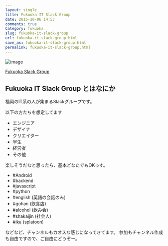 ```yaml
---
layout: single
title: Fukuoka IT Slack Group
date: 2015-10-06 14:53
comments: true
Category: fukuoka
slug: fukuoka-it-slack-group
url: fukuoka-it-slack-group.html
save_as: fukuoka-it-slack-group.html
permalink: fukuoka-it-slack-group.html
---
```

![image](/images/fukuokaitslack.png)

[Fukuoka Slack Group](https://fukuokaitslack.herokuapp.com/)

## Fukuoka IT Slack Group とはなにか
福岡のIT系の人が集まるSlackグループです。

以下の方たちを想定してます

* エンジニア
* デザイナ
* クリエイター
* 学生
* 経営者
* その他

楽しそうだなと思ったら、基本どなたでもOKっす。

* \#Android
* \#backend
* \#javascript
* \#python
* \#english (英語の会話のみ)
* \#gohan (飲食店)
* \#alcohol (飲み会)
* \#shakaijin (社会人)
* \#ika (splatoon)

などなど、チャンネルもカオスな感じになってきてます。
参加もチャンネル作成も自由ですので、ご自由にどうぞー。
